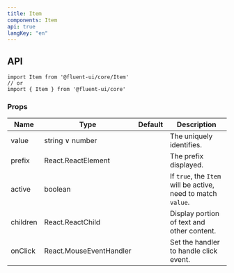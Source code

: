 ```yaml
---
title: Item
components: Item
api: true
langKey: "en"
---
```


## API

```
import Item from '@fluent-ui/core/Item'
// or
import { Item } from '@fluent-ui/core'
```

### Props

| Name | Type | Default | Description |
| --- | --- | --- | --- |
| value | string &or; number |  | The uniquely identifies. |
| prefix | React.ReactElement |  | The prefix displayed. |
| active | boolean |  | If `true`, the `Item` will be active, need to match `value`. |
| children | React.ReactChild |  | Display portion of text and other content. |
| onClick | React.MouseEventHandler |  | Set the handler to handle click event. |

